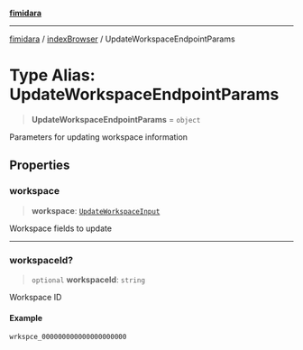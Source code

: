 [**fimidara**](../../README.md)

***

[fimidara](../../modules.md) / [indexBrowser](../README.md) / UpdateWorkspaceEndpointParams

# Type Alias: UpdateWorkspaceEndpointParams

> **UpdateWorkspaceEndpointParams** = `object`

Parameters for updating workspace information

## Properties

### workspace

> **workspace**: [`UpdateWorkspaceInput`](UpdateWorkspaceInput.md)

Workspace fields to update

***

### workspaceId?

> `optional` **workspaceId**: `string`

Workspace ID

#### Example

```
wrkspce_000000000000000000000
```
